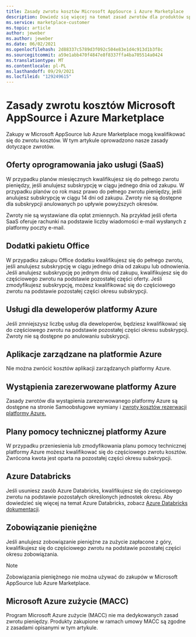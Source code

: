```yaml
---
title: Zasady zwrotu kosztów Microsoft AppSource i Azure Marketplace
description: Dowiedz się więcej na temat zasad zwrotów dla produktów sprzedawanych Microsoft AppSource i Azure Marketplace.
ms.service: marketplace-customer
ms.topic: article
author: jeweber
ms.author: jeweber
ms.date: 06/02/2021
ms.openlocfilehash: 2d88337c5789d3f092c504e83e1d4c913d1b3f8c
ms.sourcegitcommit: a59e1abb470f4847e8f8337ffa4ba705514a0424
ms.translationtype: MT
ms.contentlocale: pl-PL
ms.lasthandoff: 09/29/2021
ms.locfileid: "129249615"
---
```

# <a name="refund-policies-for-microsoft-appsource-and-azure-marketplace"></a>Zasady zwrotu kosztów Microsoft AppSource i Azure Marketplace

Zakupy w Microsoft AppSource lub Azure Marketplace mogą kwalifikować się do zwrotu kosztów. W tym artykule oprowadzono nasze zasady dotyczące zwrotów.

## <a name="software-as-a-service-saas-offers"></a>Oferty oprogramowania jako usługi (SaaS)

W przypadku planów miesięcznych kwalifikujesz się do pełnego zwrotu pieniędzy, jeśli anulujesz subskrypcję w ciągu jednego dnia od zakupu. W przypadku planów co rok masz prawo do pełnego zwrotu pieniędzy, jeśli anulujesz subskrypcję w ciągu 14 dni od zakupu. Zwroty nie są dostępne dla subskrypcji anulowanych po upływie powyższych okresów.

Zwroty nie są wystawiane dla opłat zmiennych. Na przykład jeśli oferta SaaS oferuje rachunki na podstawie liczby wiadomości e-mail wysłanych z platformy poczty e-mail.

## <a name="office-add-ins"></a>Dodatki pakietu Office

W przypadku zakupu Office dodatku kwalifikujesz się do pełnego zwrotu, jeśli anulujesz subskrypcję w ciągu jednego dnia od zakupu lub odnowienia. Jeśli anulujesz subskrypcję po jednym dniu od zakupu, kwalifikujesz się do częściowego zwrotu na podstawie pozostałej części oferty. Jeśli zmodyfikujesz subskrypcję, możesz kwalifikować się do częściowego zwrotu na podstawie pozostałej części okresu subskrypcji.

## <a name="azure-developer-services"></a>Usługi dla deweloperów platformy Azure

Jeśli zmniejszysz liczbę usług dla deweloperów, będziesz kwalifikować się do częściowego zwrotu na podstawie pozostałej części okresu subskrypcji. Zwroty nie są dostępne po anulowaniu subskrypcji.

## <a name="azure-managed-applications"></a>Aplikacje zarządzane na platformie Azure

Nie można zwrócić kosztów aplikacji zarządzanych platformy Azure.

## <a name="azure-reserved-instances"></a>Wystąpienia zarezerwowane platformy Azure

Zasady zwrotów dla wystąpienia zarezerwowanego platformy Azure są dostępne na stronie Samoobsługowe wymiany i [zwroty kosztów rezerwacji platformy Azure.](/azure/cost-management-billing/reservations/exchange-and-refund-azure-reservations)

## <a name="azure-support-plans"></a>Plany pomocy technicznej platformy Azure

W przypadku przeniesienia lub zmodyfikowania planu pomocy technicznej platformy Azure możesz kwalifikować się do częściowego zwrotu kosztów. Zwrócona kwota jest oparta na pozostałej części okresu subskrypcji.

## <a name="azure-databricks"></a>Azure Databricks

Jeśli usuniesz zasób Azure Databricks, kwalifikujesz się do częściowego zwrotu na podstawie pozostałych określonych jednostek okresu. Aby dowiedzieć się więcej na temat Azure Databricks, zobacz [Azure Databricks dokumentacji](/azure/databricks).

## <a name="monetary-commitment"></a>Zobowiązanie pieniężne

Jeśli anulujesz zobowiązanie pieniężne za zużycie zapłacone z góry, kwalifikujesz się do częściowego zwrotu na podstawie pozostałej części okresu zobowiązania.

> [!NOTE]
> Zobowiązania pieniężnego nie można używać do zakupów w Microsoft AppSource lub Azure Marketplace.

## <a name="microsoft-azure-consumption-commitment-macc"></a>Microsoft Azure zużycie (MACC)

Program Microsoft Azure zużycie (MACC) nie ma dedykowanych zasad zwrotu pieniędzy. Produkty zakupione w ramach umowy MACC są zgodne z zasadami opisanymi w tym artykule.
